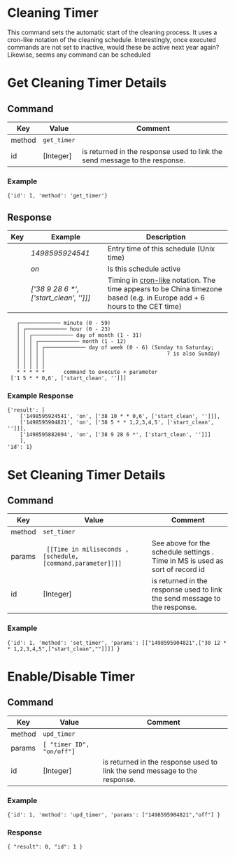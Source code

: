 # Cleaning Timer

This command sets the automatic start of the cleaning process.
It uses a cron-like notation of the cleaning schedule.
Interestingly, once executed commands are not set to inactive, would these be active next year again?
Likewise, seems any command can be scheduled

# Get Cleaning Timer Details
## Command
| Key  | Value  | Comment  |
| ------- | ----------- | ------- |
| method | `get_timer` |  | 
| id   | [Integer] | is returned in the response used to link the send message to the response. |

### Example
`{'id': 1, 'method': 'get_timer'}`

## Response

|  Key  | Example | Description |
| ------------ |------ |------------------------------ |
|   |  _1498595924541_ | Entry time of this schedule (Unix time) |
|   |  _on_ | Is this schedule active |
|   |  _['38 9 28 6 *', ['start_clean', '']]]_ | Timing in [cron-like](https://en.wikipedia.org/wiki/Cron) notation. The time appears to be China timezone based (e.g. in Europe add + 6 hours to the CET time)|


```
   ┌───────────── minute (0 - 59)
   │ ┌───────────── hour (0 - 23)
   │ │ ┌───────────── day of month (1 - 31)
   │ │ │ ┌───────────── month (1 - 12)
   │ │ │ │ ┌───────────── day of week (0 - 6) (Sunday to Saturday;
   │ │ │ │ │                                       7 is also Sunday)
   │ │ │ │ │
   │ │ │ │ │
   * * * * *      command to execute + parameter
 ['1 5 * * 0,6', ['start_clean', '']]]
 ```
 
### Example Response

```
{'result': [
	['1498595924541', 'on', ['38 10 * * 0,6', ['start_clean', '']]], 
	['1498595904821', 'on', ['38 5 * * 1,2,3,4,5', ['start_clean', '']]], 
	['1498595882094', 'on', ['38 9 28 6 *', ['start_clean', '']]]
	], 
'id': 1}
```

# Set Cleaning Timer Details
## Command
| Key  | Value  | Comment  |
| ------- | ----------- | ------- |
| method | `set_timer` |  | 
| params | `  [[Time in miliseconds , [schedule, [command,parameter]]]] ` | See above for the schedule settings . Time in MS is used as sort of record id|   
| id   | [Integer] | is returned in the response used to link the send message to the response. |

### Example
`{'id': 1, 'method': 'set_timer', 'params': [["1498595904821",["30 12 * * 1,2,3,4,5",["start_clean",""]]]] }`

# Enable/Disable Timer
## Command
| Key  | Value  | Comment  |
| ------- | ----------- | ------- |
| method | `upd_timer` |  | 
| params | `[ "timer ID", "on/off"]` | |   
| id   | [Integer] | is returned in the response used to link the send message to the response. |

### Example
`{'id': 1, 'method': 'upd_timer', 'params': ["1498595904821","off"] }`

### Response
` { "result": 0, "id": 1 } `
